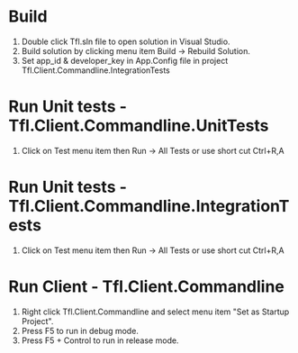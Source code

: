 # Build
1. Double click Tfl.sln file to open solution in Visual Studio.
2. Build solution by clicking menu item  Build -> Rebuild Solution.
3. Set app_id & developer_key in App.Config file in project Tfl.Client.Commandline.IntegrationTests

# Run Unit tests - Tfl.Client.Commandline.UnitTests
1. Click on Test menu item then Run -> All Tests or use short cut Ctrl+R,A

# Run Unit tests - Tfl.Client.Commandline.IntegrationTests
1. Click on Test menu item then Run -> All Tests or use short cut Ctrl+R,A

# Run Client - Tfl.Client.Commandline
1. Right click Tfl.Client.Commandline and select menu item "Set as Startup Project".
2. Press F5 to run in debug mode.
3. Press F5 + Control to run in release mode.
